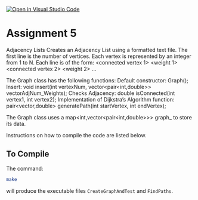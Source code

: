 [![Open in Visual Studio Code](https://classroom.github.com/assets/open-in-vscode-c66648af7eb3fe8bc4f294546bfd86ef473780cde1dea487d3c4ff354943c9ae.svg)](https://classroom.github.com/online_ide?assignment_repo_id=7856698&assignment_repo_type=AssignmentRepo)
# Assignment 5

Adjacency Lists
Creates an Adjacency List using a formatted text file.
The first line is the number of vertices. Each vertex is represented by an integer from 1 to N. Each line is of the form:
<vertex> <connected vertex 1> <weight 1> <connected vertex 2> <weight 2> ...

The Graph class has the following functions:
  Default constructor: Graph();
  Insert: void insert(int vertexNum, vector<pair<int,double>> vectorAdjNum_Weights);
  Checks Adjacency: double isConnected(int vertex1, int vertex2);
  Implementation of Dijkstra’s Algorithm function: pair<vector<int>,double> generatePath(int startVertex, int endVertex);

The Graph class uses a map<int,vector<pair<int,double>>> graph_ to store its data.
  

Instructions on how to compile the code are listed below.

## To Compile

The command:

```bash
make
```

will produce the executable files `CreateGraphAndTest` and `FindPaths`.
